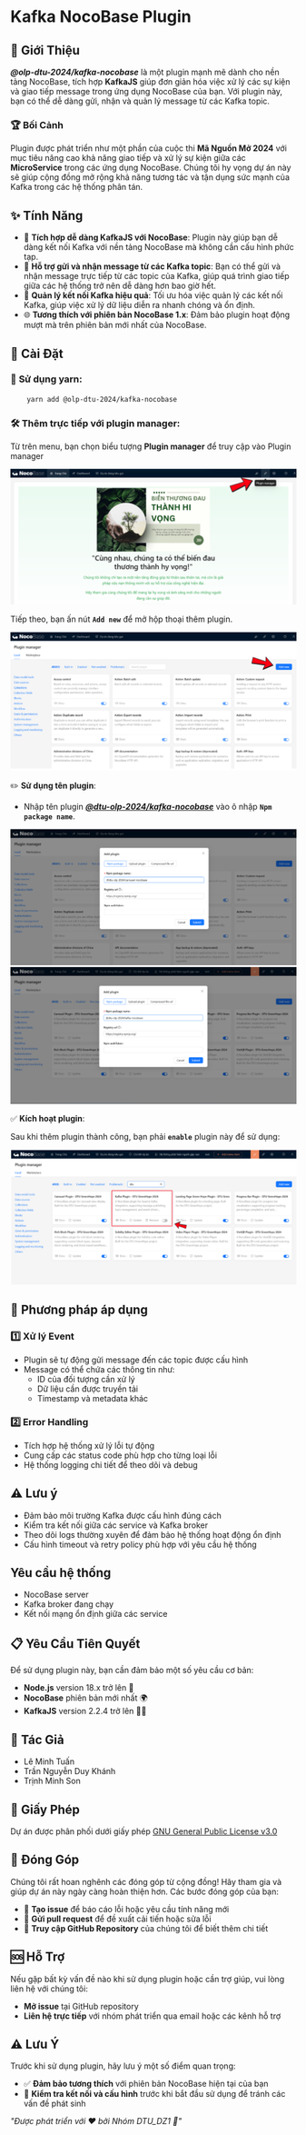 # Kafka NocoBase Plugin

## 🌟 Giới Thiệu
_**@olp-dtu-2024/kafka-nocobase**_ là một plugin mạnh mẽ dành cho nền tảng NocoBase, tích hợp **KafkaJS** giúp đơn giản hóa việc xử lý các sự kiện và giao tiếp message trong ứng dụng NocoBase của bạn. Với plugin này, bạn có thể dễ dàng gửi, nhận và quản lý message từ các Kafka topic.

### 🏆 Bối Cảnh
Plugin được phát triển như một phần của cuộc thi **Mã Nguồn Mở 2024** với mục tiêu nâng cao khả năng giao tiếp và xử lý sự kiện giữa các **MicroService** trong các ứng dụng NocoBase. Chúng tôi hy vọng dự án này sẽ giúp cộng đồng mở rộng khả năng tương tác và tận dụng sức mạnh của Kafka trong các hệ thống phân tán.

## ✨ Tính Năng
- 🔗 **Tích hợp dễ dàng KafkaJS với NocoBase**: Plugin này giúp bạn dễ dàng kết nối Kafka với nền tảng NocoBase mà không cần cấu hình phức tạp.
- 📩 **Hỗ trợ gửi và nhận message từ các Kafka topic**: Bạn có thể gửi và nhận message trực tiếp từ các topic của Kafka, giúp quá trình giao tiếp giữa các hệ thống trở nên dễ dàng hơn bao giờ hết.
- 🔧 **Quản lý kết nối Kafka hiệu quả**: Tối ưu hóa việc quản lý các kết nối Kafka, giúp việc xử lý dữ liệu diễn ra nhanh chóng và ổn định.
- 🌐 **Tương thích với phiên bản NocoBase 1.x**: Đảm bảo plugin hoạt động mượt mà trên phiên bản mới nhất của NocoBase.

## 🚀 **Cài Đặt**

### 🔧 **Sử dụng yarn:**
```bash 
    yarn add @olp-dtu-2024/kafka-nocobase 
```

### 🛠️ **Thêm trực tiếp với plugin manager:**

Từ trên menu, bạn chọn biểu tượng **Plugin manager** để truy cập vào Plugin manager

![Truy cập plugin manager page](image-3.png) 

Tiếp theo, bạn ấn nút **`Add new`** để mở hộp thoại thêm plugin.

![Mở hộp thoại thêm mới plugin](image-4.png)

  ✏️ **Sử dụng tên plugin**: 
  - Nhập tên plugin _**[@dtu-olp-2024/kafka-nocobase](https://www.npmjs.com/package/@dtu-olp-2024/kafka-nocobase)**_ vào ô nhập **`Npm package name`**.

![](image-7.png)
![Điền tên plugin vào Npm package name](image-31.png)

  ✅ **Kích hoạt plugin**:

Sau khi thêm plugin thành công, bạn phải **`enable`** plugin này để sử dụng:

![Kích hoạt plugin](image-32.png)

## 🚀 **Phương pháp áp dụng**

### 1️⃣ Xử lý Event

- Plugin sẽ tự động gửi message đến các topic được cấu hình
- Message có thể chứa các thông tin như:
  - ID của đối tượng cần xử lý
  - Dữ liệu cần được truyền tải
  - Timestamp và metadata khác

### 2️⃣ Error Handling

- Tích hợp hệ thống xử lý lỗi tự động
- Cung cấp các status code phù hợp cho từng loại lỗi
- Hệ thống logging chi tiết để theo dõi và debug

## ⚠️ Lưu ý

- Đảm bảo môi trường Kafka được cấu hình đúng cách
- Kiểm tra kết nối giữa các service và Kafka broker
- Theo dõi logs thường xuyên để đảm bảo hệ thống hoạt động ổn định
- Cấu hình timeout và retry policy phù hợp với yêu cầu hệ thống

## Yêu cầu hệ thống

- NocoBase server
- Kafka broker đang chạy
- Kết nối mạng ổn định giữa các service

## 📋 Yêu Cầu Tiên Quyết
Để sử dụng plugin này, bạn cần đảm bảo một số yêu cầu cơ bản:
- **Node.js** version 18.x trở lên 🚀
- **NocoBase** phiên bản mới nhất 🌍
- **KafkaJS** version 2.2.4 trở lên 🧑‍💻
## 👥 Tác Giả
- Lê Minh Tuấn
- Trần Nguyễn Duy Khánh
- Trịnh Minh Son

## 📄 Giấy Phép
Dự án được phân phối dưới giấy phép [GNU General Public License v3.0 ](https://github.com/olp-dtu-2024/DTU-GreenHope/blob/main/LICENCE)
## 🤝 Đóng Góp
Chúng tôi rất hoan nghênh các đóng góp từ cộng đồng! Hãy tham gia và giúp dự án này ngày càng hoàn thiện hơn. Các bước đóng góp của bạn:

- 📝 **Tạo issue** để báo cáo lỗi hoặc yêu cầu tính năng mới
- 🔄 **Gửi pull request** để đề xuất cải tiến hoặc sửa lỗi
- 📂 **Truy cập GitHub Repository** của chúng tôi để biết thêm chi tiết

## 🆘 Hỗ Trợ
Nếu gặp bất kỳ vấn đề nào khi sử dụng plugin hoặc cần trợ giúp, vui lòng liên hệ với chúng tôi:

- **Mở issue** tại GitHub repository
- **Liên hệ trực tiếp** với nhóm phát triển qua email hoặc các kênh hỗ trợ

## ⚠️ Lưu Ý
Trước khi sử dụng plugin, hãy lưu ý một số điểm quan trọng:

- ✅ **Đảm bảo tương thích** với phiên bản NocoBase hiện tại của bạn
- 🔧 **Kiểm tra kết nối và cấu hình** trước khi bắt đầu sử dụng để tránh các vấn đề phát sinh



*"Được phát triển với ❤️ bởi Nhóm DTU_DZ1 🌟"*
